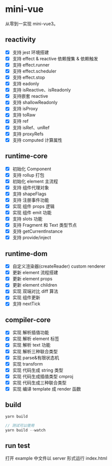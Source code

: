 # mini-vue

从零到一实现 mini-vue3。

## reactivity

- [x] 支持 jest 环境搭建
- [x] 支持 effect & reactive 依赖搜集 & 依赖触发
- [x] 支持 effect.runner
- [x] 支持 effect.scheduler
- [x] 支持 effect.stop
- [x] 支持 eadonly
- [x] 支持 isReactive、isReadonly
- [x] 支持嵌套 reactive
- [x] 支持 shallowReadonly
- [x] 支持 isProxy
- [x] 支持 toRaw
- [x] 支持 ref
- [x] 支持 isRef、unRef
- [x] 支持 proxyRefs
- [x] 支持 computed 计算属性

## runtime-core

- [x] 初始化 Component
- [x] 支持 rollup 打包
- [x] 初始化 element 主流程
- [x] 支持 组件代理对象
- [x] 支持 shapeFlags
- [x] 支持 注册事件功能
- [x] 实现 组件 props 逻辑
- [x] 实现 组件 emit 功能
- [x] 支持 slots 功能
- [x] 支持 Fragment 和 Text 类型节点
- [x] 支持 getCurrentInstance
- [x] 支持 provide/inject

## runtime-dom

- [x] 自定义渲染器(createReader) custom renderer
- [x] 更新 element 流程搭建
- [x] 更新 element props
- [x] 更新 element children
- [x] 实现 双端对比 diff 算法
- [x] 实现 组件更新
- [x] 支持 nextTick

## compiler-core

- [x] 实现 解析插值功能
- [x] 实现 解析 element 标签
- [x] 实现 解析 text 功能
- [x] 实现 解析三种联合类型
- [x] 实现 parse&有限状态机
- [x] 实现 transform
- [x] 实现 代码生成 string 类型
- [x] 实现 代码生成插值类型 cmproj
- [x] 实现 代码生成三种联合类型
- [x] 实现 编译 template 成 render 函数

## build

```javascript
yarn build

// 测试可以使用
yarn build --watch
```

## run test

打开 example 中文件以 server 形式运行 index.html
